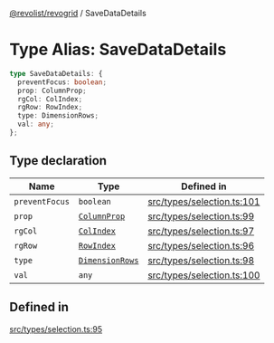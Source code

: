 [@revolist/revogrid](README.md) / SaveDataDetails

# Type Alias: SaveDataDetails

```ts
type SaveDataDetails: {
  preventFocus: boolean;
  prop: ColumnProp;
  rgCol: ColIndex;
  rgRow: RowIndex;
  type: DimensionRows;
  val: any;
};
```

## Type declaration

| Name | Type | Defined in |
| ------ | ------ | ------ |
| `preventFocus` | `boolean` | [src/types/selection.ts:101](https://github.com/revolist/revogrid/blob/834ef2bcc7d11d36bb9e66716a7f07087a633494/src/types/selection.ts#L101) |
| `prop` | [`ColumnProp`](TypeAlias.ColumnProp.md) | [src/types/selection.ts:99](https://github.com/revolist/revogrid/blob/834ef2bcc7d11d36bb9e66716a7f07087a633494/src/types/selection.ts#L99) |
| `rgCol` | [`ColIndex`](TypeAlias.ColIndex.md) | [src/types/selection.ts:97](https://github.com/revolist/revogrid/blob/834ef2bcc7d11d36bb9e66716a7f07087a633494/src/types/selection.ts#L97) |
| `rgRow` | [`RowIndex`](TypeAlias.RowIndex.md) | [src/types/selection.ts:96](https://github.com/revolist/revogrid/blob/834ef2bcc7d11d36bb9e66716a7f07087a633494/src/types/selection.ts#L96) |
| `type` | [`DimensionRows`](TypeAlias.DimensionRows.md) | [src/types/selection.ts:98](https://github.com/revolist/revogrid/blob/834ef2bcc7d11d36bb9e66716a7f07087a633494/src/types/selection.ts#L98) |
| `val` | `any` | [src/types/selection.ts:100](https://github.com/revolist/revogrid/blob/834ef2bcc7d11d36bb9e66716a7f07087a633494/src/types/selection.ts#L100) |

## Defined in

[src/types/selection.ts:95](https://github.com/revolist/revogrid/blob/834ef2bcc7d11d36bb9e66716a7f07087a633494/src/types/selection.ts#L95)
